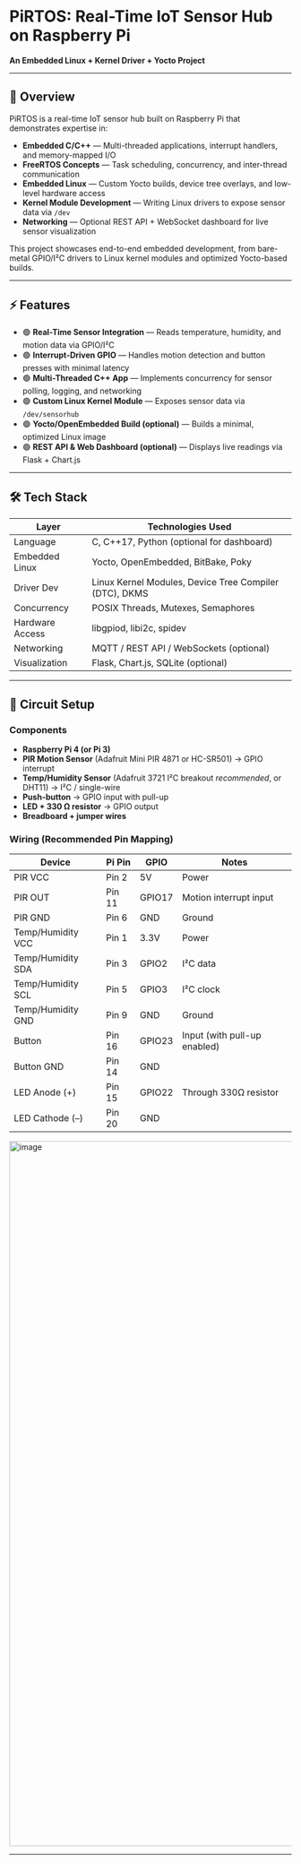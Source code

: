 # PiRTOS: Real-Time IoT Sensor Hub on Raspberry Pi
**An Embedded Linux + Kernel Driver + Yocto Project**

---

## 📌 Overview
PiRTOS is a real-time IoT sensor hub built on Raspberry Pi that demonstrates expertise in:

- **Embedded C/C++** — Multi-threaded applications, interrupt handlers, and memory-mapped I/O  
- **FreeRTOS Concepts** — Task scheduling, concurrency, and inter-thread communication  
- **Embedded Linux** — Custom Yocto builds, device tree overlays, and low-level hardware access  
- **Kernel Module Development** — Writing Linux drivers to expose sensor data via `/dev`  
- **Networking** — Optional REST API + WebSocket dashboard for live sensor visualization  

This project showcases end-to-end embedded development, from bare-metal GPIO/I²C drivers to Linux kernel modules and optimized Yocto-based builds.

---

## ⚡ Features
- 🟢 **Real-Time Sensor Integration** — Reads temperature, humidity, and motion data via GPIO/I²C  
- 🟢 **Interrupt-Driven GPIO** — Handles motion detection and button presses with minimal latency  
- 🟢 **Multi-Threaded C++ App** — Implements concurrency for sensor polling, logging, and networking  
- 🟢 **Custom Linux Kernel Module** — Exposes sensor data via `/dev/sensorhub`  
- 🟢 **Yocto/OpenEmbedded Build (optional)** — Builds a minimal, optimized Linux image  
- 🟢 **REST API & Web Dashboard (optional)** — Displays live readings via Flask + Chart.js  

---

## 🛠️ Tech Stack
| Layer            | Technologies Used |
|------------------|-------------------|
| Language         | C, C++17, Python (optional for dashboard) |
| Embedded Linux   | Yocto, OpenEmbedded, BitBake, Poky |
| Driver Dev       | Linux Kernel Modules, Device Tree Compiler (DTC), DKMS |
| Concurrency      | POSIX Threads, Mutexes, Semaphores |
| Hardware Access  | libgpiod, libi2c, spidev |
| Networking       | MQTT / REST API / WebSockets (optional) |
| Visualization    | Flask, Chart.js, SQLite (optional) |

---

## 🔌 Circuit Setup

### Components
- **Raspberry Pi 4 (or Pi 3)**  
- **PIR Motion Sensor** (Adafruit Mini PIR 4871 or HC-SR501) → GPIO interrupt  
- **Temp/Humidity Sensor** (Adafruit 3721 I²C breakout *recommended*, or DHT11) → I²C / single-wire  
- **Push-button** → GPIO input with pull-up  
- **LED + 330 Ω resistor** → GPIO output  
- **Breadboard + jumper wires**  

### Wiring (Recommended Pin Mapping)

| Device             | Pi Pin | GPIO   | Notes                        |
|--------------------|--------|--------|------------------------------|
| PIR VCC            | Pin 2  | 5V     | Power                        |
| PIR OUT            | Pin 11 | GPIO17 | Motion interrupt input       |
| PIR GND            | Pin 6  | GND    | Ground                       |
| Temp/Humidity VCC  | Pin 1  | 3.3V   | Power                        |
| Temp/Humidity SDA  | Pin 3  | GPIO2  | I²C data                     |
| Temp/Humidity SCL  | Pin 5  | GPIO3  | I²C clock                    |
| Temp/Humidity GND  | Pin 9  | GND    | Ground                       |
| Button             | Pin 16 | GPIO23 | Input (with pull-up enabled) |
| Button GND         | Pin 14 | GND    |                              |
| LED Anode (+)      | Pin 15 | GPIO22 | Through 330Ω resistor        |
| LED Cathode (–)    | Pin 20 | GND    |                              |

<img width="944" height="1259" alt="image" src="https://github.com/user-attachments/assets/2445b5d1-d35f-4c5e-a07a-9a46fbaa6706" />


---

